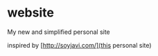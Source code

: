 # website
My new and simplified personal site

inspired by [http://soyjavi.com/](this personal site)
